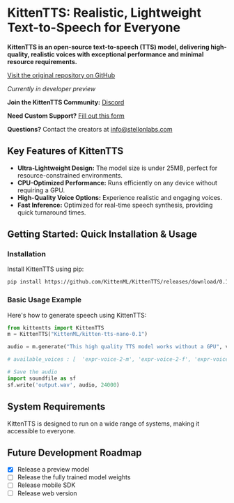 # KittenTTS: Realistic, Lightweight Text-to-Speech for Everyone

**KittenTTS is an open-source text-to-speech (TTS) model, delivering high-quality, realistic voices with exceptional performance and minimal resource requirements.**

[Visit the original repository on GitHub](https://github.com/KittenML/KittenTTS)

*Currently in developer preview*

**Join the KittenTTS Community:** [Discord](https://discord.com/invite/VJ86W4SURW)

**Need Custom Support?** [Fill out this form](https://docs.google.com/forms/d/e/1FAIpQLSc49erSr7jmh3H2yeqH4oZyRRuXm0ROuQdOgWguTzx6SMdUnQ/viewform?usp=preview)

**Questions?** Contact the creators at info@stellonlabs.com

## Key Features of KittenTTS

*   **Ultra-Lightweight Design:** The model size is under 25MB, perfect for resource-constrained environments.
*   **CPU-Optimized Performance:** Runs efficiently on any device without requiring a GPU.
*   **High-Quality Voice Options:** Experience realistic and engaging voices.
*   **Fast Inference:** Optimized for real-time speech synthesis, providing quick turnaround times.

## Getting Started: Quick Installation & Usage

### Installation

Install KittenTTS using pip:

```bash
pip install https://github.com/KittenML/KittenTTS/releases/download/0.1/kittentts-0.1.0-py3-none-any.whl
```

### Basic Usage Example

Here's how to generate speech using KittenTTS:

```python
from kittentts import KittenTTS
m = KittenTTS("KittenML/kitten-tts-nano-0.1")

audio = m.generate("This high quality TTS model works without a GPU", voice='expr-voice-2-f' )

# available_voices : [  'expr-voice-2-m', 'expr-voice-2-f', 'expr-voice-3-m', 'expr-voice-3-f',  'expr-voice-4-m', 'expr-voice-4-f', 'expr-voice-5-m', 'expr-voice-5-f' ]

# Save the audio
import soundfile as sf
sf.write('output.wav', audio, 24000)
```

## System Requirements

KittenTTS is designed to run on a wide range of systems, making it accessible to everyone.

## Future Development Roadmap

*   [x] Release a preview model
*   [ ] Release the fully trained model weights
*   [ ] Release mobile SDK
*   [ ] Release web version
